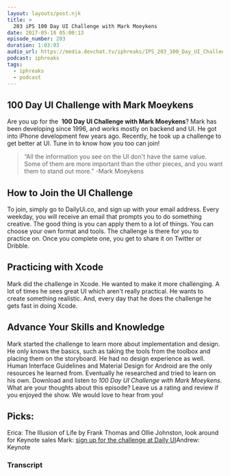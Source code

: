 ```yaml
---
layout: layouts/post.njk
title: >
  203 iPS 100 Day UI Challenge with Mark Moeykens
date: 2017-05-18 05:00:13
episode_number: 203
duration: 1:03:03
audio_url: https://media.devchat.tv/iphreaks/IPS_203_100_Day_UI_Challenge_with_Mark_Moeykens.mp3
podcast: iphreaks
tags:
  - iphreaks
  - podcast
---
```


## 100 Day UI Challenge with Mark Moeykens

Are you up&nbsp;for the&nbsp; **100 Day UI Challenge with Mark Moeykens**?&nbsp;Mark has been developing since 1996, and works mostly on backend and UI. He got into iPhone development few years ago. Recently, he took up a challenge to get better at UI. Tune in to know how you too can join!

> “All the information you see on the UI&nbsp;don't have the same value. Some of them are more important than the other pieces, and you want them to stand out more.” -Mark Moeykens

## How to Join the UI Challenge

To join, simply go to DailyUi.co, and sign up with your email address.&nbsp;Every weekday, you will receive an email that prompts you to do something creative. The good thing is you can apply them&nbsp;to a lot of things. You can choose your own format and tools. The challenge is there for you to practice on. Once you complete one, you get to share it on Twitter or Dribble.

## Practicing with Xcode

Mark did the challenge in Xcode. He wanted to make it more challenging. A lot of times he sees great UI which aren't really practical. He wants to create something realistic. And, every day that he does the challenge he gets fast in doing Xcode.

## Advance Your Skills and Knowledge

Mark&nbsp;started the challenge to learn more about implementation and design. He only knows the basics, such as taking the tools from the toolbox and placing them on the storyboard. He had no design experience as well. Human Interface Guidelines and Material Design for Android are the only resources he learned from. Eventually he researched and tried to learn on his own. Download and listen to _100 Day UI Challenge with Mark Moeykens_. What are your thoughts about this episode? Leave us a rating and review if you enjoyed the show.&nbsp;We&nbsp;would love to hear from you!

## Picks:

Erica: The Illusion of Life by Frank Thomas and Ollie Johnston, look around for Keynote sales Mark: [sign up for the challenge at Daily UI](https://www.dailyui.co/)Andrew: Keynote

### Transcript
